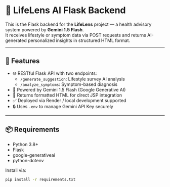 # 🧠 LifeLens AI Flask Backend

This is the Flask backend for the **LifeLens** project — a health advisory system powered by **Gemini 1.5 Flash**.  
It receives lifestyle or symptom data via POST requests and returns AI-generated personalized insights in structured HTML format.

---

## 🚀 Features

- 🌐 RESTful Flask API with two endpoints:
  - `/generate_suggestion`: Lifestyle survey AI analysis
  - `/analyze_symptoms`: Symptom-based diagnosis
- 🤖 Powered by Gemini 1.5 Flash (Google Generative AI)
- 🎨 Returns formatted HTML for direct JSP integration
- ✅ Deployed via Render / local development supported
- 🔒 Uses `.env` to manage Gemini API Key securely

---

## 📦 Requirements

- Python 3.8+
- Flask
- google-generativeai
- python-dotenv

Install via:

```bash
pip install -r requirements.txt

